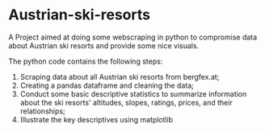# Austrian-ski-resorts
A Project aimed at doing some webscraping in python to compromise data about Austrian ski resorts and provide some nice visuals.

The python code contains the following steps:
  1) Scraping data about all Austrian ski resorts from bergfex.at;
  2) Creating a pandas dataframe and cleaning the data;
  3) Conduct some basic descriptive statistics to summarize information about the ski resorts' altitudes, slopes, ratings, prices, and their relationships;
  4) Illustrate the key descriptives using matplotlib
  
